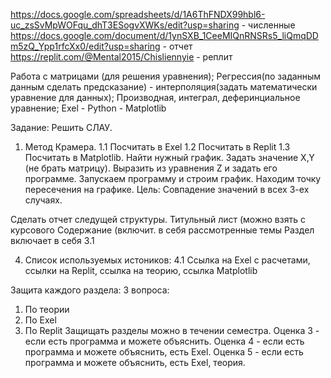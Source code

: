 https://docs.google.com/spreadsheets/d/1A6ThFNDX99hbl6-uc_zsSvMpWOFqu_dhT3ESogvXWKs/edit?usp=sharing - численные
https://docs.google.com/document/d/1ynSXB_1CeeMIQnRNSRs5_liQmqDDm5zQ_Ypp1rfcXx0/edit?usp=sharing - отчет
https://replit.com/@Mental2015/Chisliennyie - реплит


Работа с матрицами (для решения уравнения);
Регрессия(по заданным данным сделать предсказание) - интерполяция(задать математически уравнение для данных);
Производная, интеграл, деферинциальное уравнение;
Exel - Python - Matplotlib

Задание: Решить СЛАУ.
1. Метод Крамера.
   1.1 Посчитать в Exel
   1.2 Посчитать в Replit
   1.3 Посчитать в Matplotlib. Найти нужный график. Задать значение X,Y (не брать матрицу). Выразить из уравнения Z и задать его программе. Запускаем программу и строим график. Находим точку пересечения на графике.
Цель: Совпадение значений в всех 3-ех случаях.

Сделать отчет следущей структуры. 
Титульный лист (можно взять с курсового
Содержание (включит. в себя рассмотренные темы
Раздел включает в себя 3.1

4. Список используемых истоников:
   4.1 Ссылка на Exel с расчетами, ссылки на Replit, ссылка на теорию, ссылка Matplotlib

Защита каждого раздела:
3 вопроса:
1. По теории
2. По Exel
3. По Replit
Защищать разделы можно в течении семестра.
Оценка 3 - если есть программа и можете объяснить.
Оценка 4 - если есть программа и можете объяснить, есть Exel.
Оценка 5 - если есть программа и можете объяснить, есть Exel, теория.
